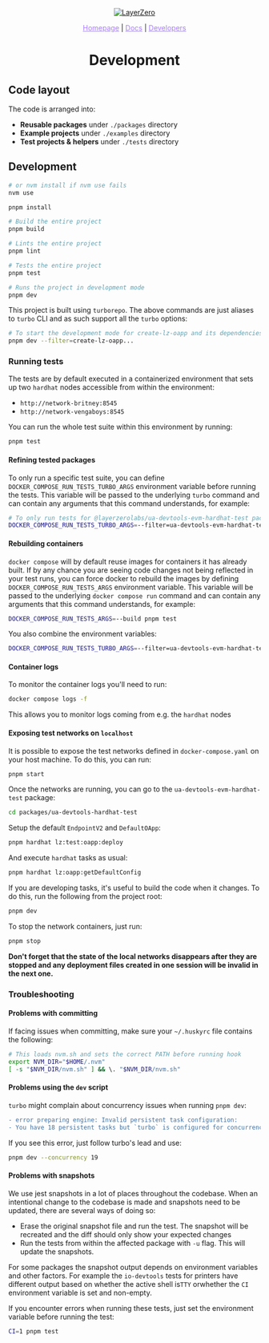 <p align="center">
  <a href="https://layerzero.network">
    <img alt="LayerZero" style="max-width: 500px" src="https://d3a2dpnnrypp5h.cloudfront.net/bridge-app/lz.png"/>
  </a>
</p>

<p align="center">
  <a href="https://layerzero.network" style="color: #a77dff">Homepage</a> | <a href="https://docs.layerzero.network/" style="color: #a77dff">Docs</a> | <a href="https://layerzero.network/developers" style="color: #a77dff">Developers</a>
</p>

<h1 align="center">Development</h1>

## Code layout

The code is arranged into:

- **Reusable packages** under `./packages` directory
- **Example projects** under `./examples` directory
- **Test projects & helpers** under `./tests` directory

## Development

```bash
# or nvm install if nvm use fails
nvm use

pnpm install

# Build the entire project
pnpm build

# Lints the entire project
pnpm lint

# Tests the entire project
pnpm test

# Runs the project in development mode
pnpm dev
```

This project is built using `turborepo`. The above commands are just aliases to `turbo` CLI and as such support all the `turbo` options:

```bash
# To start the development mode for create-lz-oapp and its dependencies
pnpm dev --filter=create-lz-oapp...
```

### Running tests

The tests are by default executed in a containerized environment that sets up two `hardhat` nodes accessible from within the environment:

- `http://network-britney:8545`
- `http://network-vengaboys:8545`

You can run the whole test suite within this environment by running:

```bash
pnpm test
```

#### Refining tested packages

To only run a specific test suite, you can define `DOCKER_COMPOSE_RUN_TESTS_TURBO_ARGS` environment variable before running the tests. This variable will be passed to the underlying `turbo` command and can contain any arguments that this command understands, for example:

```bash
# To only run tests for @layerzerolabs/ua-devtools-evm-hardhat-test package
DOCKER_COMPOSE_RUN_TESTS_TURBO_ARGS=--filter=ua-devtools-evm-hardhat-test pnpm test
```

#### Rebuilding containers

`docker compose` will by default reuse images for containers it has already built. If by any chance you are seeing code changes not being reflected in your test runs, you can force docker to rebuild the images by defining `DOCKER_COMPOSE_RUN_TESTS_ARGS` environment variable. This variable will be passed to the underlying `docker compose run` command and can contain any arguments that this command understands, for example:

```bash
DOCKER_COMPOSE_RUN_TESTS_ARGS=--build pnpm test
```

You also combine the environment variables:

```bash
DOCKER_COMPOSE_RUN_TESTS_TURBO_ARGS=--filter=ua-devtools-evm-hardhat-test DOCKER_COMPOSE_RUN_TESTS_ARGS=--build pnpm test
```

#### Container logs

To monitor the container logs you'll need to run:

```bash
docker compose logs -f
```

This allows you to monitor logs coming from e.g. the `hardhat` nodes

#### Exposing test networks on `localhost`

It is possible to expose the test networks defined in `docker-compose.yaml` on your host machine. To do this, you can run:

```bash
pnpm start
```

Once the networks are running, you can go to the `ua-devtools-evm-hardhat-test` package:

```bash
cd packages/ua-devtools-hardhat-test
```

Setup the default `EndpointV2` and `DefaultOApp`:

```bash
pnpm hardhat lz:test:oapp:deploy
```

And execute `hardhat` tasks as usual:

```bash
pnpm hardhat lz:oapp:getDefaultConfig
```

If you are developing tasks, it's useful to build the code when it changes. To do this, run the following from the project root:

```bash
pnpm dev
```

To stop the network containers, just run:

```bash
pnpm stop
```

**Don't forget that the state of the local networks disappears after they are stopped and any deployment files created in one session will be invalid in the next one.**

### Troubleshooting

#### Problems with committing

If facing issues when committing, make sure your `~/.huskyrc` file contains the following:

```bash
# This loads nvm.sh and sets the correct PATH before running hook
export NVM_DIR="$HOME/.nvm"
[ -s "$NVM_DIR/nvm.sh" ] && \. "$NVM_DIR/nvm.sh"
```

#### Problems using the `dev` script

`turbo` might complain about concurrency issues when running `pnpm dev`:

```diff
- error preparing engine: Invalid persistent task configuration:
- You have 18 persistent tasks but `turbo` is configured for concurrency of 10. Set --concurrency to at least 19
```

If you see this error, just follow turbo's lead and use:

```bash
pnpm dev --concurrency 19
```

#### Problems with snapshots

We use jest snapshots in a lot of places throughout the codebase. When an intentional change to the codebase is made and snapshots need to be updated, there are several ways of doing so:

- Erase the original snapshot file and run the test. The snapshot will be recreated and the diff should only show your expected changes
- Run the tests from within the affected package with `-u` flag. This will update the snapshots.

For some packages the snapshot output depends on environment variables and other factors. For example the `io-devtools` tests for printers have different output based on whether the active shell is`TTY` orwhether the `CI` environment variable is set and non-empty.

If you encounter errors when running these tests, just set the environment variable before running the test:

```bash
CI=1 pnpm test
```
